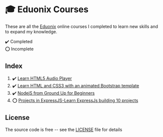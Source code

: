 # :mortar_board: Eduonix Courses

These are all the [Eduonix][eduonix] online courses I completed to learn new skills and to expand my knowledge.

:heavy_check_mark: Completed  
:o: Incomplete

## Index

1. :heavy_check_mark: [Learn HTML5 Audio Player](learn-html5-audio-player/README.md)
2. :heavy_check_mark: [Learn HTML and CSS3 with an animated Bootstrap template](learn-html-and-css3-with-an-animated-bootstrap-template/README.md)
3. :heavy_check_mark: [NodejS from Ground Up for Beginners](https://www.eduonix.com/dashboard/nodejs-from-ground-up-for-beginners)
4. :o: [Projects in ExpressJS-Learn ExpressJs building 10 projects](https://www.eduonix.com/dashboard/Projects-in-ExpressJS-Learn-ExpressJs-building-10-projects)

## License

The source code is free -- see the [LICENSE](LICENSE) file for details

[eduonix]: https://www.eduonix.com/
